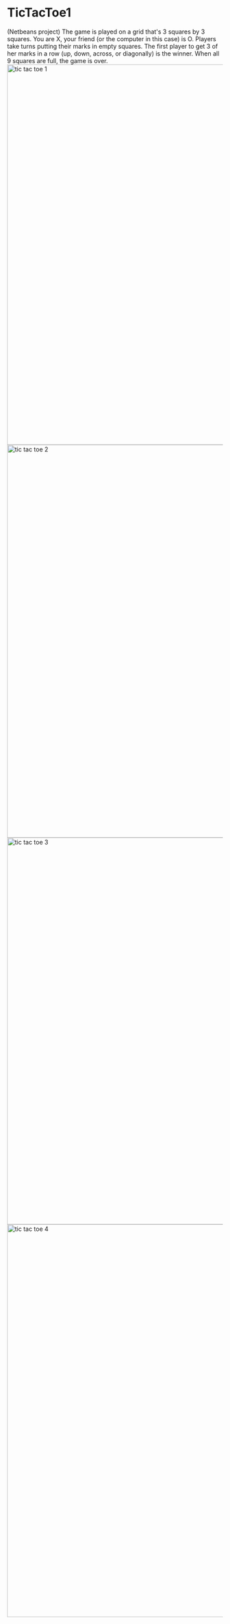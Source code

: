 # TicTacToe1
(Netbeans project) 
The game is played on a grid that's 3 squares by 3 squares.
You are X, your friend (or the computer in this case) is O. Players take turns putting their marks in empty squares.
The first player to get 3 of her marks in a row (up, down, across, or diagonally) is the winner.
When all 9 squares are full, the game is over.
<img width="887" alt="tic tac toe 1" src="https://user-images.githubusercontent.com/81242517/194749656-300c7599-639f-4b12-8ab4-18b37592168d.png">
<img width="916" alt="tic tac toe 2" src="https://user-images.githubusercontent.com/81242517/194749664-843687fb-9884-4d23-a121-f2ca58b503fc.png">
<img width="902" alt="tic tac toe 3" src="https://user-images.githubusercontent.com/81242517/194749670-7e53a923-70cb-4b94-9ef1-b40c7df47a23.png">
<img width="916" alt="tic tac toe 4" src="https://user-images.githubusercontent.com/81242517/194749674-3d65f516-f463-4964-a921-6da5fceb4405.png">

